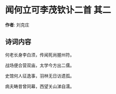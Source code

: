 # 闻何立可李茂钦讣二首  其二

**作者**: 刘克庄

## 诗词内容

何老长身李白须，传闻死尚握州符。

战场便合营双庙，太学今方出二儒。

史馆何人征逸事，羽林无日访遗孤。

病夫畴昔曾同幕，西望关山涕自濡。

